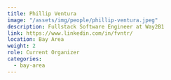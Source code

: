 ```yaml
---
title: Phillip Ventura
image: "/assets/img/people/phillip-ventura.jpeg"
description: Fullstack Software Engineer at Way2B1
link: https://www.linkedin.com/in/fvntr/
location: Bay Area
weight: 2
role: Current Organizer
categories:
  - bay-area
---
```

